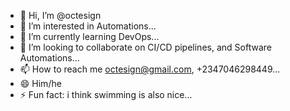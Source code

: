 - 👋 Hi, I’m @octesign
- 👀 I’m interested in Automations...
- 🌱 I’m currently learning DevOps...
- 💞️ I’m looking to collaborate on CI/CD pipelines, and Software Automations...
- 📫 How to reach me octesign@gmail.com, +2347046298449...
- 😄 Him/he
- ⚡ Fun fact: i think swimming is also nice...

<!---
octesign/octesign is a ✨ special ✨ repository because its `README.md` (this file) appears on your GitHub profile.
You can click the Preview link to take a look at your changes.
--->
